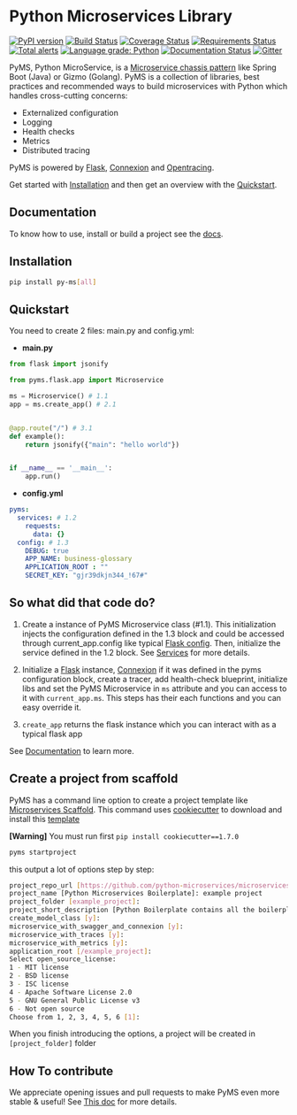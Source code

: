 # Python Microservices Library

[![PyPI version](https://badge.fury.io/py/py-ms.svg)](https://badge.fury.io/py/py-ms)
[![Build Status](https://travis-ci.org/python-microservices/pyms.svg?branch=master)](https://travis-ci.org/python-microservices/pyms)
[![Coverage Status](https://coveralls.io/repos/github/python-microservices/pyms/badge.svg?branch=master)](https://coveralls.io/github/python-microservices/pyms?branch=master)
[![Requirements Status](https://requires.io/github/python-microservices/pyms/requirements.svg?branch=master)](https://requires.io/github/python-microservices/pyms/requirements/?branch=master)
[![Total alerts](https://img.shields.io/lgtm/alerts/g/python-microservices/pyms.svg?logo=lgtm&logoWidth=18)](https://lgtm.com/projects/g/python-microservices/pyms/alerts/)
[![Language grade: Python](https://img.shields.io/lgtm/grade/python/g/python-microservices/pyms.svg?logo=lgtm&logoWidth=18)](https://lgtm.com/projects/g/python-microservices/pyms/context:python)
[![Documentation Status](https://readthedocs.org/projects/py-ms/badge/?version=latest)](https://python-microservices.github.io/home/)
[![Gitter](https://img.shields.io/gitter/room/DAVFoundation/DAV-Contributors.svg)](https://gitter.im/python-microservices/pyms)

PyMS, Python MicroService, is a [Microservice chassis pattern](https://microservices.io/patterns/microservice-chassis.html)
like Spring Boot (Java) or Gizmo (Golang). PyMS is a collection of libraries, best practices and recommended ways to build
microservices with Python which handles cross-cutting concerns:

- Externalized configuration
- Logging
- Health checks
- Metrics
- Distributed tracing

PyMS is powered by [Flask](https://flask.palletsprojects.com/en/1.1.x/), [Connexion](https://github.com/zalando/connexion)
and [Opentracing](https://opentracing.io/).

Get started with [Installation](./docs/installation.md) and then get an overview with the [Quickstart](./docs/quickstart.md).

## Documentation

To know how to use, install or build a project see the [docs](https://python-microservices.github.io/).

## Installation

```bash
pip install py-ms[all]
```

## Quickstart

You need to create 2 files: main.py and config.yml:

- **main.py**

```python
from flask import jsonify

from pyms.flask.app import Microservice

ms = Microservice() # 1.1
app = ms.create_app() # 2.1


@app.route("/") # 3.1
def example():
    return jsonify({"main": "hello world"})


if __name__ == '__main__':
    app.run()
```

- **config.yml**

```yaml
pyms:
  services: # 1.2
    requests:
      data: {}
  config: # 1.3
    DEBUG: true
    APP_NAME: business-glossary
    APPLICATION_ROOT : ""
    SECRET_KEY: "gjr39dkjn344_!67#"
```

## So what did that code do?

1. Create a instance of PyMS Microservice class (#1.1). This initialization injects the configuration defined in the
1.3 block and could be accessed through current_app.config like typical
[Flask config](https://flask.palletsprojects.com/en/1.1.x/config/).
Then, initialize the service defined in the 1.2 block. See [Services](./docs/services.md) for more details.

2. Initialize a [Flask](https://flask.palletsprojects.com/en/1.1.x/) instance, [Connexion](https://github.com/zalando/connexion)
if it was defined in the pyms configuration block, create a tracer, add health-check blueprint, initialize libs and set
the PyMS Microservice in `ms` attribute and you can access to it with `current_app.ms`.
This steps has their each functions and you can easy
override it.

3. `create_app` returns the flask instance which you can interact with as a typical flask app

See [Documentation](https://python-microservices.github.io/) to learn more.

## Create a project from scaffold

PyMS has a command line option to create a project template like [Microservices Scaffold](https://github.com/python-microservices/microservices-scaffold).
This command uses [cookiecutter](https://github.com/cookiecutter/cookiecutter) to download and install this [template](https://github.com/python-microservices/microservices-template)

**[Warning]** You must run first `pip install cookiecutter==1.7.0`

```bash
pyms startproject
```

this output a lot of options step by step:

```bash
project_repo_url [https://github.com/python-microservices/microservices-scaffold]:
project_name [Python Microservices Boilerplate]: example project
project_folder [example_project]:
project_short_description [Python Boilerplate contains all the boilerplate you need to create a Python package.]:
create_model_class [y]:
microservice_with_swagger_and_connexion [y]:
microservice_with_traces [y]:
microservice_with_metrics [y]:
application_root [/example_project]:
Select open_source_license:
1 - MIT license
2 - BSD license
3 - ISC license
4 - Apache Software License 2.0
5 - GNU General Public License v3
6 - Not open source
Choose from 1, 2, 3, 4, 5, 6 [1]:
```

When you finish introducing the options, a project will be created in `[project_folder]` folder

## How To contribute

We appreciate opening issues and pull requests to make PyMS even more stable & useful! See [This doc](CONTRIBUTING.md)
for more details.
